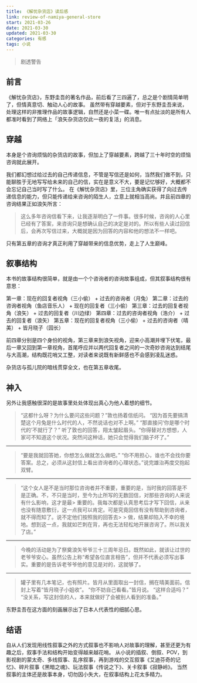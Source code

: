 ```yaml
---
title: 《解忧杂货店》读后感
link: review-of-namiya-general-store
start: 2021-03-26
date: 2021-03-30
updated: 2021-03-30
categories: 有感
tags: 小说
---
```


> 剧透警告

<!-- more -->

## 前言

《解忧杂货店》，东野圭吾的著名作品，前后看了三四遍了，总之是个剧情简单明了，但情真意切、触动人心的故事。
虽然带有穿越要素，但对于东野圭吾来说，处理这样的非推理作品的故事逻辑，自然还是小菜一碟。唯一有点扯淡的是所有人都准时看到了网络上「浪矢杂货店仅此一夜的复活」的消息。

## 穿越

本身是个咨询烦恼的杂货店的故事，但加上了穿越要素，跨越了三十年时空的烦恼咨询就此展开。

我们都幻想过给过去的自己传递信息，不管是写信还是如何，当然我们做不到，只能聊胜于无地写写给未来的自己的信，实在是意义不大，要是记忆够好，大概都不会忘记自己当时写了什么。
在《解忧杂货店》里，三位主角确实获得了向过去传递信息的能力，但只能传递给来咨询的陌生人，立意上就相当高尚。并且前四章的咨询结果正如浪矢所言：

> 这么多年咨询信看下来，让我逐渐明白了一件事。很多时候，咨询的人心里已经有了答案，来咨询只是想确认自己的决定是对的。所以有些人读过回信后，会再次写信过来，大概就是因为回答的内容和他的想法不一样吧。

只有第五章的咨询才真正利用了穿越带来的信息优势，走上了人生巅峰。

## 叙事结构

本书的故事结构很简单，就是由一个个咨询者的咨询故事组成，但其叙事结构很有意思：

第一章：现在的回复者视角（三小偷） + 过去的咨询者（月兔）
第二章：过去的咨询者视角（鱼店音乐人） + 现在的回复者（三小偷）
第三章：过去的回复者视角（浪矢） + 过去的回复者（川边绿）
第四章：过去的咨询者视角（浩介） + 过去的回复者（浪矢）
第五章：现在的回复者视角（三小偷） + 过去的咨询者（晴美） + 皆月晓子（园长）

前四章分别是四个身份的视角，第三章来到浪矢视角，迎来小高潮并埋下伏笔，最后一章又回到第一章视角，首尾呼应并以两代回复者之间的一次奇妙咨询达到结尾与大高潮，结构既花哨又工整，对读者来说既有新鲜感也不会感到凌乱迷惑。

杂货店与孤儿院的暗线贯穿全文，也在第五章收尾。

## 神入

另外让我感触很深的是故事里处处体现出真心为他人着想的细节。

> “这都什么呀？为什么要问这些问题？”敦也扬着信纸问。
> “因为首先要搞清楚这个月兔是什么时代的人，不然说话也对不上啊。”
> “那直接问‘你是哪个时代的’不就行了？”
> 听了敦也的回答，翔太皱起眉头。“你得替对方想想，人家可不知道这个状况。突然问这种话，她只会觉得我们脑子坏了。”

---
> “要是我就回答她，你想怎么做就怎么做吧。”
> “你不用担心，谁也不会找你要答案。总之，必须从这封信上看出咨询者的心理状态。”说完雄治再度交抱起双臂。

---
> “这个女人是不是当时那位咨询者并不重要，重要的是，当时我的回答是不是正确。不，不只是当时，至今为止所写的无数回信，对那些咨询的人来说有什么影响，这才是最> 重要的。我每次都是认真思考后才写下回信，从来也没有随意敷衍，这一点我可以肯定。可是究竟回信有没有帮助到咨询者，就不得而知了。说不定他们按照我的回答去> > 做，结果却陷入不幸的境地。想到这一点，我就如芒刺在背，再也无法轻松地开展咨询了。所以我关了店。”

---
> 今晚的活动是为了祭奠浪矢爷爷三十三周年忌日。既然如此，就该让过世的老爷爷安心。虽然公告上称“希望各位直言相告”，但并不代表必须写出事实。重要的是告诉老爷爷他的意见是对的，这就够了。

---
> 罐子里有几本笔记，也有照片。皆月从里面取出一封信，搁在晴美面前。信封上写着“皆月晓子小姐收”。
> “你不妨自己看看。”皆月说。
> “这样合适吗？”
> “没关系，写这封信的人，本来就做好了会被别人看到的准备。”

东野圭吾在这方面的刻画展示出了日本人代表性的细腻心思。

## 结语

自从人们发现用线性叙事之外的方式叙事也不影响人对故事的理解，甚至还更为有趣之后，叙事手法和结构开始变得越来越花哨。
从小说的插叙、倒叙、POV，到影视剧的蒙太奇、多线叙事、乱序叙事，再到游戏的交互叙事《艾迪芬奇的记忆》、碎片叙事《黑暗之魂》、玩法叙事《传说之下》、关卡叙事《寂静岭》。
当然叙事的主体还是故事本身，切勿因小失大，在叙事结构上花太多精力。

